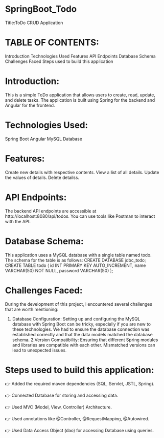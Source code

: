 # SpringBoot_Todo
Title:ToDo CRUD Application



# TABLE OF CONTENTS:
 Introduction
 Technologies Used
 Features
 API Endpoints
 Database Schema
 Challenges Faced
 Steps used to build this application
 
# Introduction:

This is a simple ToDo application that allows users to create, read, update, and delete tasks. 
The application is built using Spring for the backend and Angular for the frontend.
 
# Technologies Used:

Spring Boot
Angular
MySQL Database
 
# Features:

Create new details with respective contents.
View a list of all details.
Update the values of details.
Delete detailss.
 
# API Endpoints:
The backend API endpoints are accessible at http://localhost:8080/api/todos.
You can use tools like Postman to interact with the API.
 
# Database Schema:

This application uses a MySQL database with a single table named todo. The schema for the table is as follows:
CREATE DATABASE jdbc_todo;
CREATE TABLE todo (
id INT PRIMARY KEY AUTO_INCREMENT,
name VARCHAR(50) NOT NULL,
password VARCHAR(50)
);
 
# Challenges Faced:
During the development of this project, I encountered several challenges that are worth mentioning:
1. Database Configuration: 
     Setting up and configuring the MySQL database with Spring Boot can be tricky, especially if you are new to these technologies.
     We had to ensure the database connection was established correctly and that the data models matched the database schema.
2.Version Compatibility: 
     Ensuring that different Spring modules and libraries are compatible with each other.
     Mismatched versions can lead to unexpected issues.
 
# Steps used to build this application:


👉 Added the required maven dependencies (SQL, Servlet, JSTL, Spring).

👉 Connected Database for storing and accessing data.

👉 Used MVC (Model, View, Controller) Architecture.

👉 Used annotations like @Controller, @RequestMapping, @Autowired.

👉 Used Data Access Object (dao) for accessing Database using queries.
